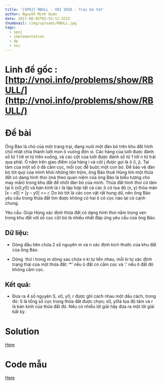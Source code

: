 ```yaml
---
title: '[SPOJ] RBULL - VOI 2016 - Trại bò tót'
author: Nguyễn Minh Quân
date: 2017-08-05T03:55:12.551Z
thumbnail: /img/uploads/RBULL.jpg
tags:
  - spoj
  - implementation
  - dp
  - voi
---
```

# Linh đề gốc : [http://vnoi.info/problems/show/RBULL/](http://vnoi.info/problems/show/RBULL/)

# Đề bài

Ông Bảo là chủ của một trang trại, đang nuôi một đàn bò trên khu đất hình chữ nhật chia thành lưới mxn ô vuông đơn vị. Các hàng của lưới được đánh số từ 1 tới m từ trên xuống, và các cột của lưới được đánh số từ 1 tới n từ trái qua phải. Ô nằm trên giao điểm của hàng i và cột j được gọi là ô \(i, j\). Tại tâm của một số ô đã cắm cọc, mỗi cọc để buộc một con bò. Để bảo vệ đàn bò tót quý của mình khỏi những tên trộm, ông Bảo thuê Hùng tìm một thửa đất có dạng hình thoi \(mà theo quan niệm của ông Bảo là biểu tượng cho may mắn\) trong khu đất để nhốt đàn bò của mình. Thửa đất hình thoi có tâm tại ô \(x0,y0\) và bán kính là r là tập hợp tất cả các ô có tọa độ \(x, y\) thỏa mãn \|x – x0\| + \|y – y0\| &lt;= r. Do bò tót là các con vật rất hung dữ, nên ông Bảo yêu cầu trong thửa đất tìm được không có hai ô có cọc nào lại có cạnh chung.

Yêu cầu: Giúp Hùng xác định thửa đất có dạng hình thoi nằm trọng vẹn trong khu đất với số cọc cột bò là nhiều nhất đáp ứng yêu cầu của ông Bảo.

## Dữ liệu:

* Dòng đầu tiên chứa 2 số nguyên m và n xác định kích thước của khu đất của ông Bảo.

* Dòng  thứ i trong m dòng sau chứa n kí tự liền nhau, mỗi kí tự xác định trạng thái của một thửa đất: ‘\*’ nếu ô đất có cắm cọc và ‘.’ nếu ô đất đó không cắm cọc.

## Kết quả: 
* Đưa ra 4 số nguyên S, x0, y0, r được ghi cách nhau một dấu cách, trong đó: S là tổng số cọc trong thửa đất được chọn; x0, y0là tọa độ tâm và r là bán kính của thửa đất đó. Nếu có nhiều lời giải hãy đưa ra một lời giải bất kỳ.

# Solution 

[Here](http://dataurbia.com/dNm)

# Code mẫu

[Here](http://dataurbia.com/dQa)


